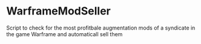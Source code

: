 # WarframeModSeller
Script to check for the most profitbale augmentation mods of a syndicate in the game Warframe and automaticall sell them
